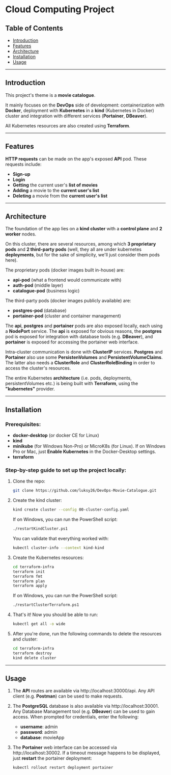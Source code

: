 # Cloud Computing Project

## Table of Contents
- [Introduction](#introduction)
- [Features](#features)
- [Architecture](#architecture)
- [Installation](#installation)
- [Usage](#usage)

---

## Introduction

This project's theme is a **movie catalogue**.

It mainly focuses on the **DevOps** side of development: containerization with **Docker**, deployment with **Kubernetes** in a **kind** (Kubernetes in Docker) cluster and integration with different services (**Portainer**, **DBeaver**).

All Kubernetes resources are also created using **Terraform**.

---

## Features

**HTTP requests** can be made on the app's exposed **API** pod. These requests include:
- **Sign-up**
- **Login**
- **Getting** the current user's **list of movies**
- **Adding** a movie to the **current user's list**
- **Deleting** a movie from the **current user's list**

---

## Architecture

The foundation of the app lies on a **kind cluster** with a **control plane** and **2 worker** nodes.

On this cluster, there are several resources, among which **3 proprietary pods** and **2 third-party pods** (well, they all are under kubernetes **deployments**, but for the sake of simplicity, we'll just consider them pods here).

The proprietary pods (docker images built in-house) are:
- **api-pod** (what a frontend would communicate with)
- **auth-pod** (middle layer)
- **catalogue-pod** (business logic)

The third-party pods (docker images publicly available) are:
- **postgres-pod** (database)
- **portainer-pod** (cluster and container management)

The **api**, **postgres** and **portainer** pods are also exposed locally, each using a **NodePort** service. The **api** is exposed for obvious reasons, the **postgres** pod is exposed for integration with database tools (e.g. **DBeaver**), and **portainer** is exposed for accessing the portainer web interface.

Intra-cluster communication is done with **ClusterIP** services. **Postgres** and **Portainer** also use some **PersistenVolumes** and **PersistentVolumeClaims**. The latter also needs a **ClusterRole** and  **ClusterRoleBinding** in order to access the cluster's resources.

The entire Kubernetes **architecture** (i.e. pods, deployments, persistentVolumes etc.) is being built with **Terraform**, using the **"kubernetes"** provider.

---

## Installation

### Prerequisites:
- **docker-desktop** (or docker CE for Linux)
- **kind**
- **minikube** (for Windows Non-Pro) or MicroK8s (for Linux). If on Windows Pro or Mac, just **Enable Kubernetes** in the Docker-Desktop settings.
- **terraform**

### Step-by-step guide to set up the project locally:
1. Clone the repo:
    ```bash
   git clone https://github.com/luksy26/DevOps-Movie-Catalogue.git
   ```
2. Create the kind cluster:
   ```bash
   kind create cluster --config 00-cluster-config.yaml
   ```
   If on Windows, you can run the PowerShell script:
   ```bash
   ./restartKindCluster.ps1
   ```
   You can validate that everything worked with:
   ```bash
   kubectl cluster-info --context kind-kind
   ```
3. Create the Kubernetes resources:
    ```bash
   cd terraform-infra
   terraform init
   terraform fmt
   terraform plan
   terraform apply
   ```
   If on Windows, you can run the PowerShell script:
   ```bash
   ./restartClusterTerraform.ps1
   ```
4. That's it! Now you should be able to run:
    ```bash
   kubectl get all -o wide
   ```
5. After you're done, run the following commands to delete the resources and cluster:
    ```bash
    cd terraform-infra
    terraform destroy
    kind delete cluster
   ```
---

## Usage

1. The **API** routes are available via http://localhost:30000/api. Any API client (e.g. **Postman**) can be used to make requests.

2. The **PostgreSQL** database is also available via http://localhost:30001. Any Database Management tool (e.g. **DBeaver**) can be used to gain access. When prompted for credentials, enter the following:
    - **username**: admin
    - **password**: admin
    - **database**: movieApp

3. The **Portainer** web interface can be accessed via http://localhost:30002. If a timeout message happens to be displayed, just **restart** the portainer deployment:
    ```bash
    kubectl rollout restart deployment portainer
    ```

